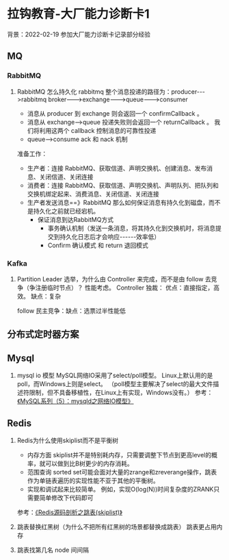 # 拉钩教育-大厂能力诊断卡1

背景：2022-02-19 参加大厂能力诊断卡记录部分经验

## MQ

### RabbitMQ

1. RabbitMQ 怎么持久化
   rabbitmq 整个消息投递的路径为：producer--->rabbitmq broker--->exchange--->queue--->consumer

   * 消息从 producer 到 exchange 则会返回一个 confirmCallback 。
   * 消息从 exchange-->queue 投递失败则会返回一个 returnCallback 。
     我们将利用这两个 callback 控制消息的可靠性投递
   * queue-->consume   ack 和 nack 机制

   准备工作：

   * 生产者：连接 RabbitMQ、获取信道、声明交换机、创建消息、发布消息、关闭信道、关闭连接
   * 消费者：连接 RabbitMQ、获取信道、声明交换机、声明队列、把队列和交换机绑定起来、消费消息、关闭信道、关闭连接
   * 生产者发送消息==》RabbitMQ
     那么如何保证消息有持久化到磁盘，而不是持久化之前就已经宕机。
     * 保证消息到达RabbitMQ方式
       * 事务确认机制（发送一条消息，将其持久化到交换机时，将消息提交到持久化日志后才会响应------效率低）
       * Confirm 确认模式 和 return 退回模式

### Kafka

1. Partition Leader 选举，为什么由 Controller 来完成，而不是由 follow 去竞争（争注册临时节点）？
   性能考虑。
   Controller 独裁： 优点：直接指定，高效。 缺点：复杂

   follow 民主竞争：缺点：选票过半性能低

## 分布式定时器方案

## Mysql

1. mysql io 模型
   MySQL网络IO采用了select/poll模型。
   Linux上默认用的是poll，而Windows上则是select。
   （poll模型主要解决了select的最大文件描述符限制，但不具备移植性，在Linux上有实现，Windows没有。）
   参考：[《MySQL系列（5）：mysqld之网络IO模型》](https://blog.csdn.net/CanvaChen/article/details/103847742?utm_medium=distribute.pc_aggpage_search_result.none-task-blog-2~aggregatepage~first_rank_ecpm_v1~rank_v31_ecpm-1-103847742.pc_agg_new_rank&utm_term=mysql+io%E6%A8%A1%E5%9E%8B&spm=1000.2123.3001.4430)

## Redis

1. Redis为什么使用skiplist而不是平衡树

   * 内存方面
     skiplist并不是特别耗内存，只需要调整下节点到更高level的概率，就可以做到比B树更少的内存消耗。
   * 范围查询
     sorted set可能会面对大量的zrange和zreverange操作，跳表作为单链表遍历的实现性能不亚于其他的平衡树。
   * 实现和调试起来比较简单。 
     例如，实现O(log(N))时间复杂度的ZRANK只需要简单修改下代码即可

   参考：[《Redis源码剖析之跳表(skiplist)》](https://juejin.cn/post/6921608018463293447)

2. 跳表替换红黑树（为什么不把所有红黑树的场景都替换成跳表）
   跳表更占用内存

3. 跳表找第几名
   node 间间隔